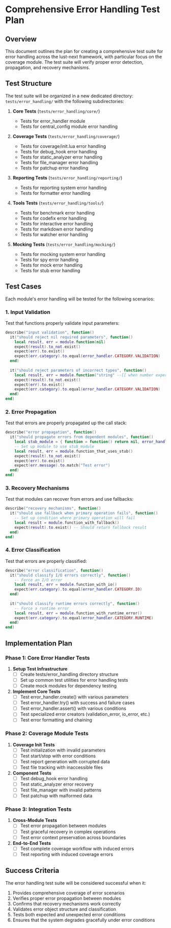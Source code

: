 # Comprehensive Error Handling Test Plan

## Overview

This document outlines the plan for creating a comprehensive test suite for error handling across the lust-next framework, with particular focus on the coverage module. The test suite will verify proper error detection, propagation, and recovery mechanisms.

## Test Structure

The test suite will be organized in a new dedicated directory: `tests/error_handling/` with the following subdirectories:

1. **Core Tests** (`tests/error_handling/core/`)
   - Tests for error_handler module
   - Tests for central_config module error handling

2. **Coverage Tests** (`tests/error_handling/coverage/`)
   - Tests for coverage/init.lua error handling
   - Tests for debug_hook error handling
   - Tests for static_analyzer error handling
   - Tests for file_manager error handling
   - Tests for patchup error handling

3. **Reporting Tests** (`tests/error_handling/reporting/`)
   - Tests for reporting system error handling
   - Tests for formatter error handling

4. **Tools Tests** (`tests/error_handling/tools/`)
   - Tests for benchmark error handling
   - Tests for codefix error handling
   - Tests for interactive error handling
   - Tests for markdown error handling
   - Tests for watcher error handling

5. **Mocking Tests** (`tests/error_handling/mocking/`)
   - Tests for mocking system error handling
   - Tests for spy error handling
   - Tests for mock error handling
   - Tests for stub error handling

## Test Cases

Each module's error handling will be tested for the following scenarios:

### 1. Input Validation

Test that functions properly validate input parameters:

```lua
describe("input validation", function()
  it("should reject nil required parameters", function()
    local result, err = module.function(nil)
    expect(result).to_not.exist()
    expect(err).to.exist()
    expect(err.category).to.equal(error_handler.CATEGORY.VALIDATION)
  end)
  
  it("should reject parameters of incorrect types", function()
    local result, err = module.function("string" --[[ when number expected ]])
    expect(result).to_not.exist()
    expect(err).to.exist()
    expect(err.category).to.equal(error_handler.CATEGORY.VALIDATION)
  end)
end)
```

### 2. Error Propagation

Test that errors are properly propagated up the call stack:

```lua
describe("error propagation", function()
  it("should propagate errors from dependent modules", function()
    local stub_module = { function = function() return nil, error_handler.create("Test error") end }
    -- Set up module to use stub_module
    local result, err = module.function_that_uses_stub()
    expect(result).to_not.exist()
    expect(err).to.exist()
    expect(err.message).to.match("Test error")
  end)
end)
```

### 3. Recovery Mechanisms

Test that modules can recover from errors and use fallbacks:

```lua
describe("recovery mechanisms", function()
  it("should use fallback when primary operation fails", function()
    -- Set up condition where primary operation will fail
    local result = module.function_with_fallback()
    expect(result).to.exist() -- Should return fallback result
  end)
end)
```

### 4. Error Classification

Test that errors are properly classified:

```lua
describe("error classification", function()
  it("should classify I/O errors correctly", function()
    -- Force an I/O error
    local result, err = module.function_with_io()
    expect(err.category).to.equal(error_handler.CATEGORY.IO)
  end)
  
  it("should classify runtime errors correctly", function()
    -- Force a runtime error
    local result, err = module.function_with_runtime_error()
    expect(err.category).to.equal(error_handler.CATEGORY.RUNTIME)
  end)
end)
```

## Implementation Plan

### Phase 1: Core Error Handler Tests

1. **Setup Test Infrastructure**
   - [ ] Create tests/error_handling directory structure
   - [ ] Set up common test utilities for error handling tests
   - [ ] Create mock modules for dependency testing

2. **Implement Core Tests**
   - [ ] Test error_handler.create() with various parameters
   - [ ] Test error_handler.try() with success and failure cases
   - [ ] Test error_handler.assert() with various conditions
   - [ ] Test specialized error creators (validation_error, io_error, etc.)
   - [ ] Test error formatting and chaining

### Phase 2: Coverage Module Tests

1. **Coverage Init Tests**
   - [ ] Test initialization with invalid parameters
   - [ ] Test start/stop with error conditions
   - [ ] Test report generation with corrupted data
   - [ ] Test file tracking with inaccessible files

2. **Component Tests**
   - [ ] Test debug_hook error handling
   - [ ] Test static_analyzer error recovery
   - [ ] Test file_manager with invalid patterns
   - [ ] Test patchup with malformed data

### Phase 3: Integration Tests

1. **Cross-Module Tests**
   - [ ] Test error propagation between modules
   - [ ] Test graceful recovery in complex operations
   - [ ] Test error context preservation across boundaries

2. **End-to-End Tests**
   - [ ] Test complete coverage workflow with induced errors
   - [ ] Test reporting with induced coverage errors

## Success Criteria

The error handling test suite will be considered successful when it:

1. Provides comprehensive coverage of error scenarios
2. Verifies proper error propagation between modules
3. Confirms that recovery mechanisms work correctly
4. Validates error object structure and classification
5. Tests both expected and unexpected error conditions
6. Ensures that the system degrades gracefully under error conditions
